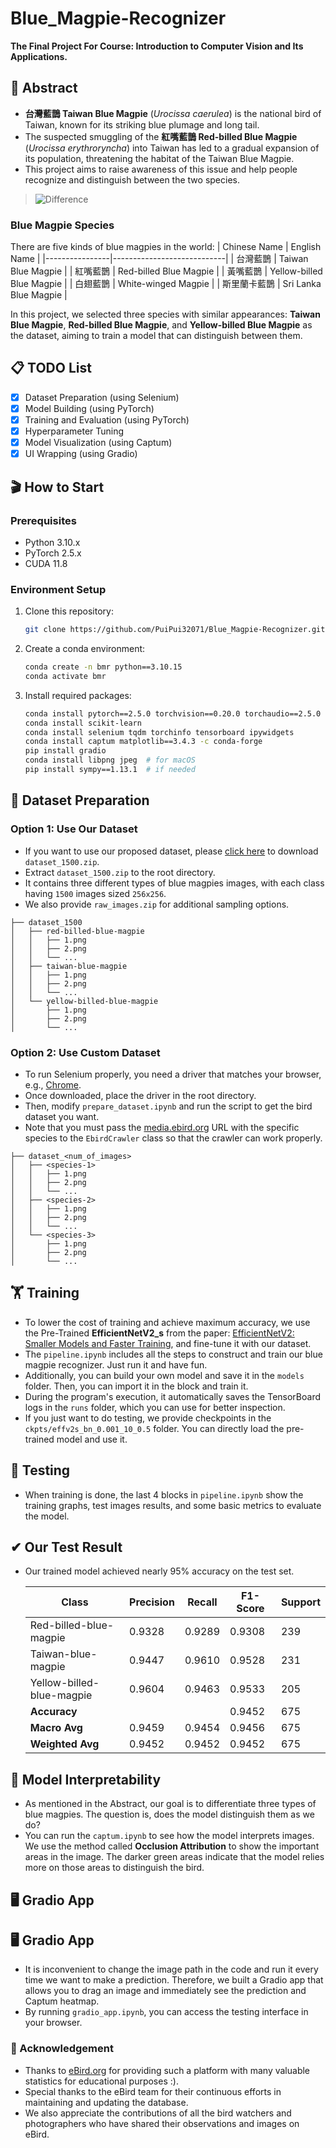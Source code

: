 # Blue_Magpie-Recognizer
**The Final Project For Course: Introduction to Computer Vision and Its Applications.**

## 🔖 Abstract
- **台灣藍鵲 Taiwan Blue Magpie** (*Urocissa caerulea*) is the national bird of Taiwan, known for its striking blue plumage and long tail.
- The suspected smuggling of the **紅嘴藍鵲 Red-billed Blue Magpie** (*Urocissa erythroryncha*) into Taiwan has led to a gradual expansion of its population, threatening the habitat of the Taiwan Blue Magpie.
- This project aims to raise awareness of this issue and help people recognize and distinguish between the two species.

> ![Difference](assets/difference.png)

### Blue Magpie Species
There are five kinds of blue magpies in the world:
| Chinese Name   | English Name               |
|----------------|----------------------------|
| 台灣藍鵲         | Taiwan Blue Magpie         |
| 紅嘴藍鵲         | Red-billed Blue Magpie     |
| 黃嘴藍鵲         | Yellow-billed Blue Magpie  |
| 白翅藍鵲         | White-winged Magpie        |
| 斯里蘭卡藍鵲      | Sri Lanka Blue Magpie      |

In this project, we selected three species with similar appearances: **Taiwan Blue Magpie**, **Red-billed Blue Magpie**, and **Yellow-billed Blue Magpie** as the dataset, aiming to train a model that can distinguish between them.

## 📋 TODO List
- [x] Dataset Preparation (using Selenium)
- [x] Model Building (using PyTorch)
- [x] Training and Evaluation (using PyTorch)
- [x] Hyperparameter Tuning
- [x] Model Visualization (using Captum)
- [x] UI Wrapping (using Gradio)

## 🎬 How to Start
### Prerequisites
- Python 3.10.x
- PyTorch 2.5.x
- CUDA 11.8

### Environment Setup
1. Clone this repository:
    ```bash
    git clone https://github.com/PuiPui32071/Blue_Magpie-Recognizer.git
    ```
2. Create a conda environment:
    ```bash
    conda create -n bmr python==3.10.15
    conda activate bmr
    ```
3. Install required packages:
    ```bash
    conda install pytorch==2.5.0 torchvision==0.20.0 torchaudio==2.5.0 pytorch-cuda=11.8 -c pytorch -c nvidia
    conda install scikit-learn
    conda install selenium tqdm torchinfo tensorboard ipywidgets
    conda install captum matplotlib==3.4.3 -c conda-forge
    pip install gradio
    conda install libpng jpeg  # for macOS
    pip install sympy==1.13.1  # if needed
    ```

## 📁 Dataset Preparation
### Option 1: Use Our Dataset
- If you want to use our proposed dataset, please [click here](https://drive.google.com/drive/folders/1E_pRJGIzvn5IInmIfg55CrSge5gsOnGE?usp=drive_link) to download `dataset_1500.zip`.
- Extract `dataset_1500.zip` to the root directory.
- It contains three different types of blue magpies images, with each class having `1500` images sized `256x256`.
- We also provide `raw_images.zip` for additional sampling options.

```
├── dataset_1500
│   ├── red-billed-blue-magpie
│   │   ├── 1.png
│   │   ├── 2.png
│   │   └── ...
│   ├── taiwan-blue-magpie
│   │   ├── 1.png
│   │   ├── 2.png
│   │   └── ...
│   └── yellow-billed-blue-magpie
│       ├── 1.png
│       ├── 2.png
│       └── ...
```

### Option 2: Use Custom Dataset
- To run Selenium properly, you need a driver that matches your browser, e.g., [Chrome](https://developer.chrome.com/docs/chromedriver/downloads?hl=zh-tw).
- Once downloaded, place the driver in the root directory.
- Then, modify `prepare_dataset.ipynb` and run the script to get the bird dataset you want.
- Note that you must pass the [media.ebird.org](https://media.ebird.org/catalog?taxonCode=formag1&mediaType=photo) URL with the specific species to the `EbirdCrawler` class so that the crawler can work properly.

```
├── dataset_<num_of_images>
│   ├── <species-1>
│   │   ├── 1.png
│   │   ├── 2.png
│   │   └── ...
│   ├── <species-2>
│   │   ├── 1.png
│   │   ├── 2.png
│   │   └── ...
│   └── <species-3>
│       ├── 1.png
│       ├── 2.png
│       └── ...
```

## 🏋️ Training
- To lower the cost of training and achieve maximum accuracy, we use the Pre-Trained **EfficientNetV2_s** from the paper: [EfficientNetV2: Smaller Models and Faster Training](https://arxiv.org/abs/2104.00298), and fine-tune it with our dataset.
- The `pipeline.ipynb` includes all the steps to construct and train our blue magpie recognizer. Just run it and have fun.
- Additionally, you can build your own model and save it in the `models` folder. Then, you can import it in the block and train it.
- During the program's execution, it automatically saves the TensorBoard logs in the `runs` folder, which you can use for better inspection.
- If you just want to do testing, we provide checkpoints in the `ckpts/effv2s_bn_0.001_10_0.5` folder. You can directly load the pre-trained model and use it.

## 🧪 Testing
- When training is done, the last 4 blocks in `pipeline.ipynb` show the training graphs, test images results, and some basic metrics to evaluate the model.

## ✔︎ Our Test Result
- Our trained model achieved nearly 95% accuracy on the test set.

    | Class                        | Precision | Recall | F1-Score | Support |
    |------------------------------|-----------|--------|----------|---------|
    | Red-billed-blue-magpie       | 0.9328    | 0.9289 | 0.9308   | 239     |
    | Taiwan-blue-magpie           | 0.9447    | 0.9610 | 0.9528   | 231     |
    | Yellow-billed-blue-magpie    | 0.9604    | 0.9463 | 0.9533   | 205     |
    | **Accuracy**                 |           |        | 0.9452   | 675     |
    | **Macro Avg**                | 0.9459    | 0.9454 | 0.9456   | 675     |
    | **Weighted Avg**             | 0.9452    | 0.9452 | 0.9452   | 675     |

## 👀 Model Interpretability
- As mentioned in the Abstract, our goal is to differentiate three types of blue magpies. The question is, does the model distinguish them as we do?
- You can run the `captum.ipynb` to see how the model interprets images. We use the method called **Occlusion Attribution** to show the important areas in the image. The darker green areas indicate that the model relies more on those areas to distinguish the bird.

## 🖥️ Gradio App
## 🖥️ Gradio App
- It is inconvenient to change the image path in the code and run it every time we want to make a prediction. Therefore, we built a Gradio app that allows you to drag an image and immediately see the prediction and Captum heatmap.
- By running `gradio_app.ipynb`, you can access the testing interface in your browser.

### 🌟 Acknowledgement
- Thanks to [eBird.org](https://ebird.org/home) for providing such a platform with many valuable statistics for educational purposes :).
- Special thanks to the eBird team for their continuous efforts in maintaining and updating the database.
- We also appreciate the contributions of all the bird watchers and photographers who have shared their observations and images on eBird.